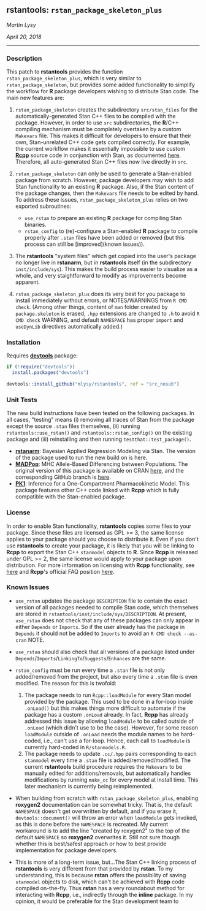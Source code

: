 ## rstantools: `rstan_package_skeleton_plus`

*Martin Lysy* 

*April 20, 2018*

---

### Description

This patch to **rstantools** provides the function `rstan_package_skeleton_plus`, which is very similar to `rstan_package_skeleton`, but provides some added functionality to simplify the workflow for **R** package developers wishing to distribute Stan code.  The main new features are:

1.  `rstan_package_skeleton` creates the subdirectory `src/stan_files` for the automatically-generated Stan C++ files to be compiled with the package.  However, in order to use `src` subdirectories, the **R**/C++ compiling mechanism must be completely overtaken by a custom `Makevars` file.  This makes it difficult for developers to ensure that their own, Stan-unrelated C++ code gets compiled correctly.  For example, the current workflow makes it essentially impossible to use custom [**Rcpp**](http://www.rcpp.org/) source code in conjunction with Stan, as documented [here](RcppCore/Rcpp#844).  Therefore, all auto-generated Stan C++ files now live directly in `src`.

2.  `rstan_package_skeleton` can only be used to generate a Stan-enabled package from scratch.  However, package developers may wish to add Stan functionality to an existing **R** package.  Also, if the Stan content of the package changes, then the `Makevars` file needs to be edited by hand.  To address these issues, `rstan_package_skeleton_plus` relies on two exported subroutines: 
    * `use_rstan` to prepare an existing **R** package for compiling Stan binaries.
    * `rstan_config` to (re)-configure a Stan-enabled **R** package to compile properly after `.stan` files have been added or removed (but this process can still be [improved](known issues)).

3.  The **rstantools** "system files" which get copied into the user's package no longer live in **rstanarm**, but in **rstantools** itself (in the subdirectory `inst/include/sys`).  This makes the build process easier to visualize as a whole, and very staightforward to modify as improvements become apparent.

4.  `rstan_package_skeleton_plus` does its very best for you package to install immediately without errors, or NOTES/WARNINGS from `R CMD check`. (Among other things, content of `man` folder created by `package.skeleton` is erased, `.hpp` extensions are changed to `.h` to avoid `R CMD check` WARNING, and default `NAMESPACE` has proper `import` and `useDynLib` directives automatically added.)  

### Installation

Requires [**devtools**](https://github.com/hadley/devtools) package:

```r
if (!require("devtools"))
  install.packages("devtools")
  
devtools::install_github("mlysy/rstantools", ref = "src_nosub")
```

### Unit Tests

The new build instructions have been tested on the following packages.  In all cases, "testing" means (i) removing all traces of Stan from the package except the source `.stan` files themselves, (ii) running `rstantools::use_rstan()` and `rstantools::rstan_config()` on the existing package and (iii) reinstalling and then running `testthat::test_package()`.

* [**rstanarm**](http://mc-stan.org/rstanarm): Bayesian Applied Regression Modeling via Stan.  The version of the package used to run the new build on is here.
* [**MADPop**](https://github.com/mlysy/MADPop): MHC Allele-Based Differencing between Populations.  The original version of this package is available on CRAN [here](https://CRAN.R-project.org/package=MADPop), and the corresponding GitHub branch is [here](https://github.com/mlysy/MADPop/tree/master).
* [**PK1**](https::/github.com/mlysy/PK1): Inference for a One-Compartment Pharmacokinetic Model.  This package features other C++ code linked with **Rcpp** which is fully compatible with the Stan-enabled package.

### License

In order to enable Stan functionality, **rstantools** copies some files to your package.  Since these files are licensed as GPL >= 3, the same license applies to your package should you choose to distribute it.  Even if you don't use **rstantools** to create your package, it is likely that you will be linking to **Rcpp** to export the Stan C++ `stanmodel` objects to **R**.  Since **Rcpp** is released under GPL >= 2, the same license would apply to your package upon distribution.  For more information on licensing with **Rcpp** functionality, see [here](https://softwareengineering.stackexchange.com/questions/254737/does-an-rcpp-dependent-package-require-a-gpl-license) and **Rcpp**'s official FAQ position [here](https://cloud.r-project.org/web/packages/Rcpp/vignettes/Rcpp-FAQ.pdf#subsection.1.5).


### Known Issues

* `use_rstan` updates the package `DESCRIPTION` file to contain the exact version of all packages needed to compile Stan code, which themselves are stored in `rstantools/inst/include/sys/DESCRIPTION`.  At present, `use_rstan` does not check that any of these packages can only appear in either `Depends` or `Imports`.  So if the user already has the package in `Depends` it should not be added to `Imports` to avoid an `R CMD check --as-cran` NOTE.

* `use_rstan` should also check that all versions of a package listed under `Depends`/`Imports`/`LinkingTo`/`Suggests`/`Enhances` are the same.

* `rstan_config` must be run every time a `.stan` file is not only added/removed from the project, but also every time a `.stan` file is even modified.  The reason for this is twofold:
    1.  The package needs to run `Rcpp::loadModule` for every Stan model provided by the package.  This used to be done in a for-loop inside `.onLoad()` but this makes things more difficult to automate if the package has a custom `.onLoad` already.  In fact, **Rcpp** has already addressed this issue by allowing `loadModule` to be called outside of `.onLoad` (which didn't use to be the case).  However, for some reason `loadModule` outside of `.onLoad` needs the module names to be hard-coded, i.e., can't use a for-loop.  Hence, each call to `loadModule` is currently hard-coded in `R/stanmodels.R`.
	2.  The package needs to update `.cc/.hpp` pairs corresponding to each `stanmodel` every time a `.stan` file is added/removed/modified.  The current **rstantools** build procedure requires the `Makevars` to be manually edited for additions/removals, but automatically handles modifications by running `make_cc` for every model at install time.  This later mechanism is currently being reimplemented.

* When building from scratch with `rstan_package_skeleton_plus`, enabling **roxygen2** documentation can be somewhat tricky.  That is, the default `NAMESPACE` doesn't get overwritten by default, and if you erase it, `devtools::document()` will throw an error when `loadModule` gets invoked, as this is done before the `NAMESPACE` is recreated.  My current workaround is to add the line "created by roxygen2" to the top of the default `NAMESPACE` so **roxygen2** overwrites it.  Still not sure though whether this is best/safest approach or how to best provide implementation for package developers.

* This is more of a long-term issue, but...The Stan C++ linking process of **rstantools** is very different from that provided by **rstan**.  To my understanding, this is because **rstan** offers the possibility of saving `stanmodel` objects to disk, which can't be achieved with **Rcpp** code compiled on-the-fly.  Thus **rstan** has a very roundabout method for interacting with **Rcpp**, i.e., indirectly through the **inline** package.  In my opinion, it would be preferable for the Stan development team to 
